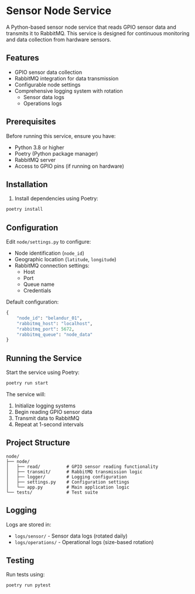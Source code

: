 # Sensor Node Service

A Python-based sensor node service that reads GPIO sensor data and transmits it to RabbitMQ. This service is designed for continuous monitoring and data collection from hardware sensors.

## Features

- GPIO sensor data collection
- RabbitMQ integration for data transmission
- Configurable node settings
- Comprehensive logging system with rotation
  - Sensor data logs
  - Operations logs

## Prerequisites

Before running this service, ensure you have:
- Python 3.8 or higher
- Poetry (Python package manager)
- RabbitMQ server
- Access to GPIO pins (if running on hardware)

## Installation

1. Install dependencies using Poetry:
```bash
poetry install
```

## Configuration

Edit `node/settings.py` to configure:
- Node identification (`node_id`)
- Geographic location (`latitude`, `longitude`)
- RabbitMQ connection settings:
  - Host
  - Port
  - Queue name
  - Credentials

Default configuration:
```python
{
    "node_id": "belandur_01",
    "rabbitmq_host": "localhost",
    "rabbitmq_port": 5672,
    "rabbitmq_queue": "node_data"
}
```

## Running the Service

Start the service using Poetry:
```bash
poetry run start
```

The service will:
1. Initialize logging systems
2. Begin reading GPIO sensor data
3. Transmit data to RabbitMQ
4. Repeat at 1-second intervals

## Project Structure

```
node/
├── node/
│   ├── read/          # GPIO sensor reading functionality
│   ├── transmit/      # RabbitMQ transmission logic
│   ├── logger/        # Logging configuration
│   ├── settings.py    # Configuration settings
│   └── app.py         # Main application logic
└── tests/             # Test suite
```

## Logging

Logs are stored in:
- `logs/sensor/` - Sensor data logs (rotated daily)
- `logs/operations/` - Operational logs (size-based rotation)

## Testing

Run tests using:
```bash
poetry run pytest
```